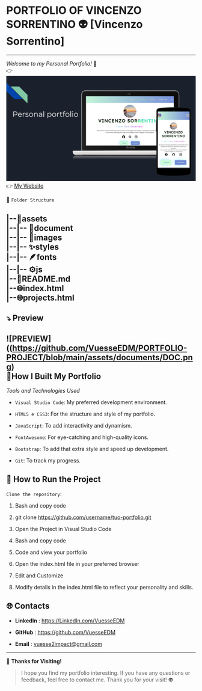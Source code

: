 # PORTFOLIO OF VINCENZO SORRENTINO 👽 [Vincenzo Sorrentino]
---
 



*Welcome to my Personal Portfolio!* 🚀     
👉 ![PDF](https://github.com/VuesseEDM/PORTFOLIO-PROJECT/blob/main/assets/documents/DOC.png)    
👉 [My Website](https://vuesseedm.github.io/PORTFOLIO-PROJECT/)   




📂 ```Folder Structure```

|--📁assets  
|--|-- 📃document     
|--|-- 🌈images       
|--|-- ✨styles      
|--|-- 🪶fonts   
|--|-- ⚙️js            
|--📖README.md     
|--🌐index.html      
|--🌐projects.html    
---

 ## ⤵️  Preview  

![PREVIEW]((https://github.com/VuesseEDM/PORTFOLIO-PROJECT/blob/main/assets/documents/DOC.png)   
 🔧**How I Built My Portfolio** 
---
*Tools and Technologies Used*


- ```Visual Studio Code```: My preferred development environment.  



- ```HTML5 e CSS3```: For the structure and style of my portfolio.


- ```JavaScript```: To add interactivity and dynamism. 


- ```FontAwesome```: For eye-catching and high-quality icons.

  
 - ```Bootstrap```:  To add that extra style and speed up development.

  
 
- ```Git```:  To track my progress.


🚀 **How to Run the Project**  
---

```Clone the repository```:  


1. Bash and copy code

2. git clone https://github.com/username/tuo-portfolio.git   

3. Open the Project in Visual Studio Code   

4. Bash and copy code   


5.  Code and view your portfolio   

6. Open the index.html file in your preferred browser   

7. Edit and Customize   


8. Modify details in the index.html file to reflect your personality and skills.    

🌐 **Contacts**  
---

- **LinkedIn**  : https://LinkedIn.com/VuesseEDM

- **GitHub**  : https://github.com/VuesseEDM

- **Email**  : vuesse2impact@gmail.com
---

🙌 **Thanks for Visiting!**

> I hope you find my portfolio interesting. If you have any questions or feedback, feel free to contact me. Thank you for your visit!  👽
